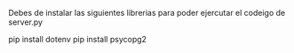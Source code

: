 Debes de instalar las siguientes librerias para poder ejercutar el codeigo de server.py

pip install dotenv
pip install psycopg2
